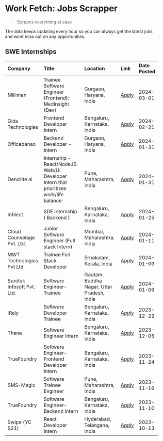 # Work Fetch: Jobs Scrapper
> Scrapes everything at ease

The data keeps updating every hour so you can always get the latest jobs and wont miss out on any opportunities.

## SWE Internships
<!--START_SECTION:workfetch-->
| Company                    | Title                                                                                | Location                                  | Link                                                                                                                                                                                                                                                                                                        | Date Posted   |
|:---------------------------|:-------------------------------------------------------------------------------------|:------------------------------------------|:------------------------------------------------------------------------------------------------------------------------------------------------------------------------------------------------------------------------------------------------------------------------------------------------------------|:--------------|
| Milliman                   | Trainee Software Engineer (Frontend): MedInsight (Dev)                               | Gurgaon, Haryana, India                   | [Apply](https://in.linkedin.com/jobs/view/trainee-software-engineer-frontend-medinsight-dev-at-milliman-3792874280?refId=%2FLr7mRKHz1d87hed%2F5od%2BA%3D%3D&trackingId=cImbDXk0c0kVAspWiQC2cw%3D%3D&position=5&pageNum=0&trk=public_jobs_jserp-result_search-card)                                          | 2024-03-01    |
| Gida Technologies          | Frontend Developer Intern                                                            | Bengaluru, Karnataka, India               | [Apply](https://in.linkedin.com/jobs/view/frontend-developer-intern-at-gida-technologies-3836040945?refId=%2FLr7mRKHz1d87hed%2F5od%2BA%3D%3D&trackingId=pHqDZmJVIs0vAFlgzgGSFA%3D%3D&position=11&pageNum=0&trk=public_jobs_jserp-result_search-card)                                                        | 2024-02-21    |
| Officebanao                | Backend Developer - Intern                                                           | Gurgaon, Haryana, India                   | [Apply](https://in.linkedin.com/jobs/view/backend-developer-intern-at-officebanao-3814263731?refId=%2FLr7mRKHz1d87hed%2F5od%2BA%3D%3D&trackingId=jbKh6Z5u0LS7ZaksW%2FltXQ%3D%3D&position=19&pageNum=0&trk=public_jobs_jserp-result_search-card)                                                             | 2024-01-31    |
| Dendrite.ai                | Internship - React/NodeJS Web/UI Developer Intern that prioritizes work/life balance | Pune, Maharashtra, India                  | [Apply](https://in.linkedin.com/jobs/view/internship-react-nodejs-web-ui-developer-intern-that-prioritizes-work-life-balance-at-dendrite-ai-3818948068?refId=%2FLr7mRKHz1d87hed%2F5od%2BA%3D%3D&trackingId=Sy3MeGk%2BbMubtdta%2BqD9PQ%3D%3D&position=25&pageNum=0&trk=public_jobs_jserp-result_search-card) | 2024-01-31    |
| Infilect                   | SDE internship ( Backend )                                                           | Bengaluru, Karnataka, India               | [Apply](https://in.linkedin.com/jobs/view/sde-internship-backend-at-infilect-3815120558?refId=%2FLr7mRKHz1d87hed%2F5od%2BA%3D%3D&trackingId=iXJxNcUms0aaea01lY24mA%3D%3D&position=20&pageNum=0&trk=public_jobs_jserp-result_search-card)                                                                    | 2024-01-25    |
| Cloud Counselage Pvt. Ltd. | Junior Software Engineer (Full stack Intern)                                         | Mumbai, Maharashtra, India                | [Apply](https://in.linkedin.com/jobs/view/junior-software-engineer-full-stack-intern-at-cloud-counselage-pvt-ltd-3803132814?refId=%2FLr7mRKHz1d87hed%2F5od%2BA%3D%3D&trackingId=PftQTO6L3fFdSY64yWVCzA%3D%3D&position=21&pageNum=0&trk=public_jobs_jserp-result_search-card)                                | 2024-01-11    |
| MWT Technologies Pvt Ltd   | Trainee Full Stack Developer                                                         | Ernakulam, Kerala, India                  | [Apply](https://in.linkedin.com/jobs/view/trainee-full-stack-developer-at-mwt-technologies-pvt-ltd-3800921715?refId=%2FLr7mRKHz1d87hed%2F5od%2BA%3D%3D&trackingId=hkA%2Bj9bzk4L7kaTbtpmjpw%3D%3D&position=6&pageNum=0&trk=public_jobs_jserp-result_search-card)                                             | 2024-01-09    |
| Suretek Infosoft Pvt. Ltd. | Software Engineer-Trainee                                                            | Gautam Buddha Nagar, Uttar Pradesh, India | [Apply](https://in.linkedin.com/jobs/view/software-engineer-trainee-at-suretek-infosoft-pvt-ltd-3800934643?refId=%2FLr7mRKHz1d87hed%2F5od%2BA%3D%3D&trackingId=ih%2Fp7bz2dihLOnm5I%2BJsaA%3D%3D&position=17&pageNum=0&trk=public_jobs_jserp-result_search-card)                                             | 2024-01-09    |
| iRely                      | Software Developer Trainee                                                           | Bengaluru, Karnataka, India               | [Apply](https://in.linkedin.com/jobs/view/software-developer-trainee-at-irely-3801577534?refId=%2FLr7mRKHz1d87hed%2F5od%2BA%3D%3D&trackingId=KEFewyz6%2FXDFdMXwGMdi%2Fg%3D%3D&position=10&pageNum=0&trk=public_jobs_jserp-result_search-card)                                                               | 2023-12-22    |
| Thena                      | Software Engineer Intern                                                             | Bengaluru, Karnataka, India               | [Apply](https://in.linkedin.com/jobs/view/software-engineer-intern-at-thena-3778731751?refId=%2FLr7mRKHz1d87hed%2F5od%2BA%3D%3D&trackingId=WE6OJzZrvIOF5gKpp7Lpgw%3D%3D&position=13&pageNum=0&trk=public_jobs_jserp-result_search-card)                                                                     | 2023-12-05    |
| TrueFoundry                | Software Engineer- Frontend Developer Intern                                         | Bengaluru, Karnataka, India               | [Apply](https://in.linkedin.com/jobs/view/software-engineer-frontend-developer-intern-at-truefoundry-3790095058?refId=%2FLr7mRKHz1d87hed%2F5od%2BA%3D%3D&trackingId=b3h42V%2Fm3m1GDT2MI2MNlQ%3D%3D&position=12&pageNum=0&trk=public_jobs_jserp-result_search-card)                                          | 2023-11-24    |
| SMS-Magic                  | Software Trainee Engineer                                                            | Pune, Maharashtra, India                  | [Apply](https://in.linkedin.com/jobs/view/software-trainee-engineer-at-sms-magic-3761409781?refId=%2FLr7mRKHz1d87hed%2F5od%2BA%3D%3D&trackingId=W4Nu%2BToluhfzfL1YlLDymQ%3D%3D&position=23&pageNum=0&trk=public_jobs_jserp-result_search-card)                                                              | 2023-11-16    |
| TrueFoundry                | Software Engineer-Backend Intern                                                     | Bengaluru, Karnataka, India               | [Apply](https://in.linkedin.com/jobs/view/software-engineer-backend-intern-at-truefoundry-3779508170?refId=%2FLr7mRKHz1d87hed%2F5od%2BA%3D%3D&trackingId=yzcpd%2Fd8cEm51j9xCMe%2FjA%3D%3D&position=24&pageNum=0&trk=public_jobs_jserp-result_search-card)                                                   | 2023-11-10    |
| Swipe (YC S21)             | React Developer Intern                                                               | Hyderabad, Telangana, India               | [Apply](https://in.linkedin.com/jobs/view/react-developer-intern-at-swipe-yc-s21-3737600089?refId=%2FLr7mRKHz1d87hed%2F5od%2BA%3D%3D&trackingId=BrDw93DGKOGi7AN9ZpA4oQ%3D%3D&position=14&pageNum=0&trk=public_jobs_jserp-result_search-card)                                                                | 2023-10-13    |
<!--END_SECTION:workfetch-->
